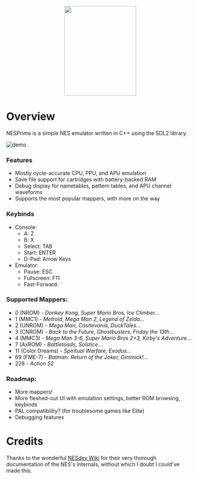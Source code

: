 <p align="center"><img src="https://github.com/jeffrey-m4k/NESPrime/assets/52832383/1428cf69-13ce-40ca-953a-765901518195" width=192 height=240/>
</p>

# Overview
NESPrime is a simple NES emulator written in C++ using the SDL2 library.

![demo](https://github.com/jeffrey-m4k/NESPrime/assets/52832383/590795cf-dc30-4b3d-aed6-664979539a91)

### Features
- Mostly cycle-accurate CPU, PPU, and APU emulation
- Save file support for cartridges with battery-backed RAM
- Debug display for nametables, pattern tables, and APU channel waveforms
- Supports the most popular mappers, with more on the way

### Keybinds
- Console:
  - A: Z
  - B: X
  - Select: TAB
  - Start: ENTER
  - D-Pad: Arrow Keys
- Emulator:
  - Pause: ESC
  - Fullscreen: F11
  - Fast-Forward: `
 
### Supported Mappers:
  - 0 (NROM) - *Donkey Kong, Super Mario Bros, Ice Climber...*
  - 1 (MMC1) - *Metroid, Mega Man 2, Legend of Zelda...*
  - 2 (UNROM) - *Mega Man, Castlevania, DuckTales...*
  - 3 (CNROM) - *Back to the Future, Ghostbusters, Friday the 13th...*
  - 4 (MMC3) - *Mega Man 3-6, Super Mario Bros 2+3, Kirby's Adventure...*
  - 7 (AxROM) - *Battletoads, Solstice...*
  - 11 (Color Dreams) - *Spiritual Warfare, Exodus...*
  - 69 (FME-7) - *Batman: Return of the Joker, Gimmick!...*
  - 228 - *Action 52*

### Roadmap:
- More mappers!
- More fleshed-out UI with emulation settings, better ROM browsing, keybinds
- PAL compatibility? (for troublesome games like Elite)
- Debugging features

# Credits
Thanks to the wonderful [NESdev Wiki](https://www.nesdev.org/wiki/Nesdev_Wiki) for their very thorough documentation of the NES's internals, without which I doubt I could've made this.
